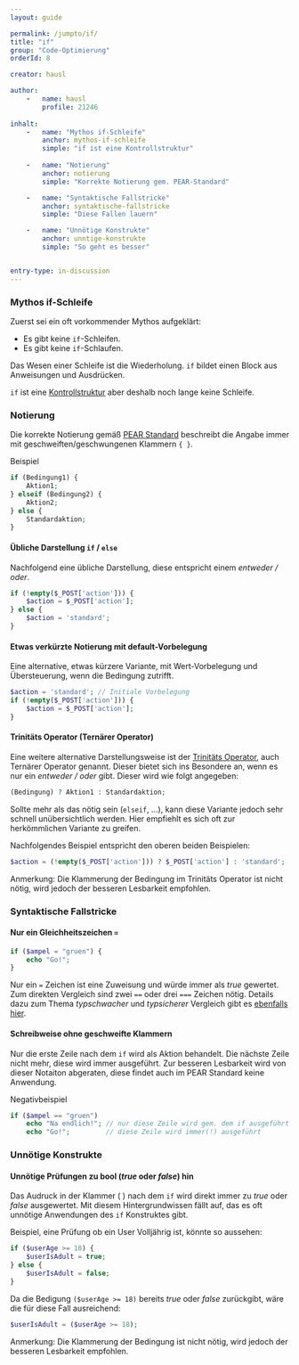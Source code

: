 ```yaml
---
layout: guide

permalink: /jumpto/if/
title: "if"
group: "Code-Optimierung"
orderId: 8

creator: hausl

author:
    -   name: hausl
        profile: 21246
    
inhalt:
    -   name: "Mythos if-Schleife"
        anchor: mythos-if-schleife
        simple: "if ist eine Kontrollstruktur"
        
    -   name: "Notierung"
        anchor: notierung
        simple: "Korrekte Notierung gem. PEAR-Standard"

    -   name: "Syntaktische Fallstricke"
        anchor: syntaktische-fallstricke
        simple: "Diese Fallen lauern"

    -   name: "Unnötige Konstrukte"
        anchor: unntige-konstrukte
        simple: "So geht es besser"


entry-type: in-discussion
---
```



### Mythos if-Schleife

Zuerst sei ein oft vorkommender Mythos aufgeklärt:

- Es gibt keine `if`-Schleifen.
- Es gibt keine `if`-Schlaufen.
  
Das Wesen einer Schleife ist die Wiederholung. `if` bildet einen Block aus Anweisungen und Ausdrücken.

`if` ist eine [Kontrollstruktur](http://php.net/manual/de/language.control-structures.php) aber deshalb noch lange keine Schleife.


### Notierung  

Die korrekte Notierung gemäß [PEAR Standard](http://pear.php.net/manual/de/standards.control.php) beschreibt die Angabe immer mit geschweiften/geschwungenen  Klammern `{ }`.

Beispiel 

~~~ php
if (Bedingung1) {
    Aktion1;
} elseif (Bedingung2) {
    Aktion2;
} else {
    Standardaktion;
}
~~~

#### Übliche Darstellung `if` / `else`

Nachfolgend eine übliche Darstellung, diese entspricht einem *entweder / oder*.

~~~ php
if (!empty($_POST['action'])) {
    $action = $_POST['action'];
} else {
    $action = 'standard';
}
~~~


#### Etwas verkürzte Notierung mit default-Vorbelegung

Eine alternative, etwas kürzere Variante, mit Wert-Vorbelegung und Übersteuerung, wenn die Bedingung zutrifft.

~~~ php
$action = 'standard'; // Initiale Vorbelegung 
if (!empty($_POST['action'])) {
    $action = $_POST['action'];
}
~~~


#### Trinitäts Operator (Ternärer Operator)

Eine weitere alternative Darstellungsweise ist der [Trinitäts Operator](http://php.net/manual/de/language.operators.comparison.php), auch Ternärer Operator genannt. Dieser bietet sich ins Besondere an, wenn es nur ein *entweder / oder* gibt. Dieser wird wie folgt angegeben:  

~~~ php
(Bedingung) ? Aktion1 : Standardaktion;
~~~

Sollte mehr als das nötig sein (`elseif`, ...), kann diese Variante jedoch sehr schnell unübersichtlich werden. Hier empfiehlt es sich oft zur herkömmlichen Variante zu greifen.

Nachfolgendes Beispiel entspricht den oberen beiden Beispielen:

~~~ php
$action = (!empty($_POST['action'])) ? $_POST['action'] : 'standard';
~~~

Anmerkung: Die Klammerung der Bedingung im Trinitäts Operator ist nicht nötig, wird jedoch der besseren Lesbarkeit empfohlen. 


### Syntaktische Fallstricke


#### Nur ein Gleichheitszeichen `=`

~~~ php
if ($ampel = "gruen") {
    echo "Go!";
}
~~~

Nur ein `=` Zeichen ist eine Zuweisung und würde immer als *true* gewertet. Zum direkten Vergleich sind zwei `==` oder drei `===` Zeichen nötig. Details dazu zum Thema *typschwacher* und *typsicherer* Vergleich gibt es [ebenfalls hier](http://php.net/manual/de/language.operators.comparison.php).


#### Schreibweise ohne geschweifte Klammern

Nur die erste Zeile nach dem `if` wird als Aktion behandelt. Die nächste Zeile nicht mehr, diese wird immer ausgeführt. Zur besseren Lesbarkeit wird von dieser Notaiton abgeraten, diese findet auch im PEAR Standard keine Anwendung.

Negativbeispiel
 
~~~ php
if ($ampel == "gruen")
    echo "Na endlich!"; // nur diese Zeile wird gem. dem if ausgeführt
    echo "Go!";         // diese Zeile wird immer(!) ausgeführt
~~~


### Unnötige Konstrukte

#### Unnötige Prüfungen zu bool (*true* oder *false*) hin

Das Audruck in der Klammer ( ) nach dem `if` wird direkt immer zu *true* oder *false* ausgewertet. Mit diesem Hintergrundwissen fällt auf, das es oft unnötige Anwendungen des `if` Konstruktes gibt.

Beispiel, eine Prüfung ob ein User Volljährig ist, könnte so aussehen:

~~~ php
if ($userAge >= 18) {
    $userIsAdult = true;
} else {
    $userIsAdult = false;    
}
~~~

Da die Bedigung `($userAge >= 18)` bereits *true* oder *false* zurückgibt, wäre die für diese Fall ausreichend:   

~~~ php
$userIsAdult = ($userAge >= 18);
~~~

Anmerkung: Die Klammerung der Bedingung ist nicht nötig, wird jedoch der besseren Lesbarkeit empfohlen.

